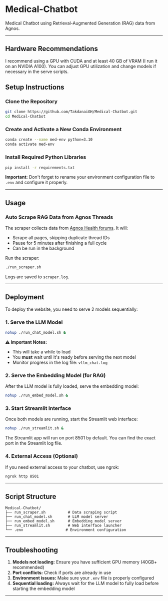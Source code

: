 # Medical-Chatbot
Medical Chatbot using Retrieval-Augmented Generation (RAG) data from Agnos.

---

## Hardware Recommendations
I recommend using a GPU with CUDA and at least 40 GB of VRAM (I run it on an NVIDIA A100). You can adjust GPU utilization and change models if necessary in the serve scripts.

## Setup Instructions

### Clone the Repository
```bash
git clone https://github.com/TakdanaiGH/Medical-Chatbot.git
cd Medical-Chatbot
```

### Create and Activate a New Conda Environment
```bash
conda create --name med-env python=3.10
conda activate med-env
```

### Install Required Python Libraries
```bash
pip install -r requirements.txt
```

**Important:** Don't forget to rename your environment configuration file to `.env` and configure it properly.

---

## Usage

### Auto Scrape RAG Data from Agnos Threads
The scraper collects data from [Agnos Health forums](https://www.agnoshealth.com/forums). It will:
- Scrape all pages, skipping duplicate thread IDs
- Pause for 5 minutes after finishing a full cycle
- Can be run in the background

Run the scraper:
```bash
./run_scraper.sh
```
Logs are saved to `scraper.log`.

---

## Deployment

To deploy the website, you need to serve 2 models sequentially:

### 1. Serve the LLM Model
```bash
nohup ./run_chat_model.sh &
```

**⚠️ Important Notes:**
- This will take a while to load
- You **must** wait until it's ready before serving the next model
- Monitor progress in the log file: `vllm_chat.log`

### 2. Serve the Embedding Model (for RAG)
After the LLM model is fully loaded, serve the embedding model:
```bash
nohup ./run_embed_model.sh &
```

### 3. Start Streamlit Interface
Once both models are running, start the Streamlit web interface:
```bash
nohup ./run_streamlit.sh &
```

The Streamlit app will run on port 8501 by default. You can find the exact port in the Streamlit log file.

### 4. External Access (Optional)
If you need external access to your chatbot, use ngrok:
```bash
ngrok http 8501
```

---

## Script Structure
```
Medical-Chatbot/
├── run_scraper.sh          # Data scraping script
├── run_chat_model.sh       # LLM model server
├── run_embed_model.sh      # Embedding model server
├── run_streamlit.sh        # Web interface launcher
└── .env                   # Environment configuration
```

---

## Troubleshooting

1. **Models not loading:** Ensure you have sufficient GPU memory (40GB+ recommended)
2. **Port conflicts:** Check if ports are already in use
3. **Environment issues:** Make sure your `.env` file is properly configured
4. **Sequential loading:** Always wait for the LLM model to fully load before starting the embedding model

---
